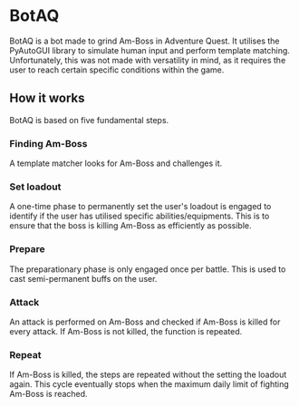 # BotAQ
BotAQ is a bot made to grind Am-Boss in Adventure Quest. It utilises the PyAutoGUI library to simulate human input and perform template matching. Unfortunately, this was not made with versatility in mind, as it requires the user to reach certain specific conditions within the game. 

## How it works
BotAQ is based on five fundamental steps.

### Finding Am-Boss
A template matcher looks for Am-Boss and challenges it.

### Set loadout
A one-time phase to permanently set the user's loadout is engaged to identify if the user has utilised specific abilities/equipments. This is to ensure that the boss is killing Am-Boss as efficiently as possible.

### Prepare
The preparationary phase is only engaged once per battle. This is used to cast semi-permanent buffs on the user.

### Attack
An attack is performed on Am-Boss and checked if Am-Boss is killed for every attack. If Am-Boss is not killed, the function is repeated.

### Repeat
If Am-Boss is killed, the steps are repeated without the setting the loadout again. This cycle eventually stops when the maximum daily limit of fighting Am-Boss is reached.
